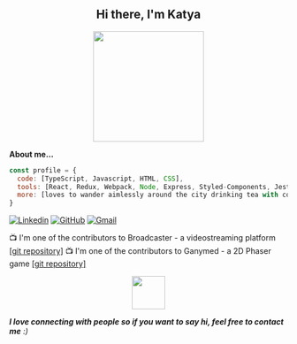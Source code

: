 <h2 align="center">Hi there, I'm Katya</a></h2>
<p align="center"><img src="https://64.media.tumblr.com/3de718aae493a08d4ce37544248aa7d9/0cc3599b3ded92c1-eb/s400x600/ee7989661825786fd47ec242bbf8afb57df024da.gif" height="200"/></p>

**About me...**
```javascript
const profile = {
  code: [TypeScript, Javascript, HTML, CSS],
  tools: [React, Redux, Webpack, Node, Express, Styled-Components, Jest, Ant-Design, Phaser, Vite],
  more: [loves to wander aimlessly around the city drinking tea with cognac from a thermos in the newly opened cool yards and gateways]
}
```

[![Linkedin](https://img.shields.io/badge/LinkedIn-blue)](https://www.linkedin.com/in/ekaterina-gnedenko/)
[![GitHub](https://img.shields.io/badge/GitHub-lightgrey)](https://github.com/kaechyou/)
[![Gmail](https://img.shields.io/badge/gmail-orange)](mailto:ekaterina.gnedenko@gmail.com)


📺  I'm one of the contributors to Broadcaster - a videostreaming platform <a href="https://github.com/kaechyou/broadcaster" target="_blank">[git repository]</a>
📺  I'm one of the contributors to Ganymed - a 2D Phaser game <a href="https://github.com/chebok/ganymede-project" target="_blank">[git repository]</a>

<p align="center"><img src="https://media4.giphy.com/media/ZO7JG72fMpXgrN2uCI/giphy.gif?cid=790b7611de2228da7b1a2eefe4655cf94bd5cf1d764f976f&rid=giphy.gif" width="60"></p>
<em><b>I love connecting with people so if you want to say hi, feel free to contact me</b> :)</em>
